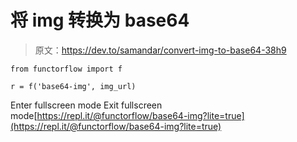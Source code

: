 # 将 img 转换为 base64

> 原文：<https://dev.to/samandar/convert-img-to-base64-38h9>

```
from functorflow import f

r = f('base64-img', img_url) 
```

Enter fullscreen mode Exit fullscreen mode[https://repl.it/@functorflow/base64-img?lite=true](https://repl.it/@functorflow/base64-img?lite=true)